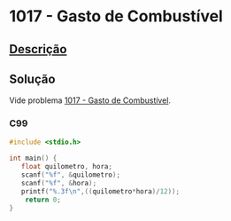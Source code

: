# 1017 - Gasto de Combustível

## [Descrição](https://www.beecrowd.com.br/judge/pt/problems/view/1017)

## Solução

Vide problema [1017 - Gasto de Combustível](../1017/README.md).

### C99

```c
#include <stdio.h>
 
int main() {
   float quilometro, hora; 
   scanf("%f", &quilometro);
   scanf("%f", &hora);
   printf("%.3f\n",((quilometro*hora)/12)); 
    return 0;
}

```
